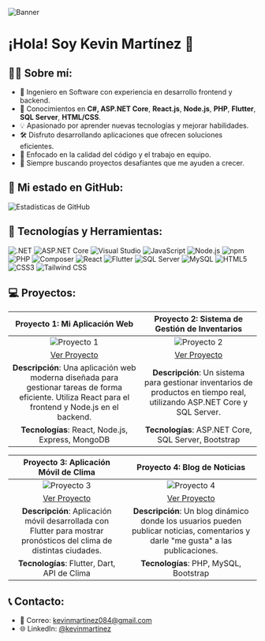![Banner](https://media.licdn.com/dms/image/v2/D4D12AQH8wFBWTJpYRQ/article-cover_image-shrink_720_1280/article-cover_image-shrink_720_1280/0/1688545854206?e=1748476800&v=beta&t=UMDUFouS307FZ2oIfZsMMVqhSAWrIJ6pqacPJef5h_g)

# ¡Hola! Soy Kevin Martínez 👋

## 👨‍💻 Sobre mí:
- 💼 Ingeniero en Software con experiencia en desarrollo frontend y backend.
- 🔧 Conocimientos en **C#, ASP.NET Core**, **React.js**, **Node.js**, **PHP**, **Flutter**, **SQL Server**, **HTML/CSS**.
- 💡 Apasionado por aprender nuevas tecnologías y mejorar habilidades.
- 🛠️ Disfruto desarrollando aplicaciones que ofrecen soluciones eficientes.
- 🎯 Enfocado en la calidad del código y el trabajo en equipo.
- 🚀 Siempre buscando proyectos desafiantes que me ayuden a crecer.
 
## 🚀 Mi estado en GitHub:
![Estadísticas de GitHub](https://github-readme-stats.vercel.app/api?username=kevinmartinez&show_icons=true&hide_title=true&count_private=true&hide=prs&theme=radical)

## 🔧 Tecnologías y Herramientas:
![.NET](https://img.shields.io/badge/.NET-512BD4?style=flat&logo=.net&logoColor=white)
![ASP.NET Core](https://img.shields.io/badge/ASP.NET%20Core-512BD4?style=flat&logo=asp.net&logoColor=white)
![Visual Studio](https://img.shields.io/badge/Visual%20Studio-5C2D91?style=flat&logo=visual-studio&logoColor=white)
![JavaScript](https://img.shields.io/badge/JavaScript-F7DF1E?style=flat&logo=javascript&logoColor=black)
![Node.js](https://img.shields.io/badge/Node.js-339933?style=flat&logo=node.js&logoColor=white)
![npm](https://img.shields.io/badge/npm-CB3837?style=flat&logo=npm&logoColor=white)
![PHP](https://img.shields.io/badge/PHP-777BB4?style=flat&logo=php&logoColor=white)
![Composer](https://img.shields.io/badge/Composer-885630?style=flat&logo=composer&logoColor=white)
![React](https://img.shields.io/badge/React-61DAFB?style=flat&logo=react&logoColor=black)
![Flutter](https://img.shields.io/badge/Flutter-02569B?style=flat&logo=flutter&logoColor=white)
![SQL Server](https://img.shields.io/badge/SQL%20Server-CC2927?style=flat&logo=microsoft-sql-server&logoColor=white)
![MySQL](https://img.shields.io/badge/MySQL-4479A1?style=flat&logo=mysql&logoColor=white)
![HTML5](https://img.shields.io/badge/HTML5-E34F26?style=flat&logo=html5&logoColor=white)
![CSS3](https://img.shields.io/badge/CSS3-1572B6?style=flat&logo=css3&logoColor=white)
![Tailwind CSS](https://img.shields.io/badge/Tailwind%20CSS-38B2AC?style=flat&logo=tailwind-css&logoColor=white)

## 💻 Proyectos:

| Proyecto 1: Mi Aplicación Web | Proyecto 2: Sistema de Gestión de Inventarios |
| :----------------------------: | :-------------------------------------------: |
| ![Proyecto 1](https://via.placeholder.com/300x150?text=Imagen+del+Proyecto1)  | ![Proyecto 2](https://via.placeholder.com/300x150?text=Imagen+del+Proyecto2) |
| [Ver Proyecto](https://github.com/kevinmartinez/proyecto1) | [Ver Proyecto](https://github.com/kevinmartinez/proyecto2) |
| **Descripción**: Una aplicación web moderna diseñada para gestionar tareas de forma eficiente. Utiliza React para el frontend y Node.js en el backend. | **Descripción**: Un sistema para gestionar inventarios de productos en tiempo real, utilizando ASP.NET Core y SQL Server. |
| **Tecnologías**: React, Node.js, Express, MongoDB | **Tecnologías**: ASP.NET Core, SQL Server, Bootstrap |

| Proyecto 3: Aplicación Móvil de Clima | Proyecto 4: Blog de Noticias |
| :-----------------------------------: | :---------------------------: |
| ![Proyecto 3](https://via.placeholder.com/300x150?text=Imagen+del+Proyecto3)  | ![Proyecto 4](https://via.placeholder.com/300x150?text=Imagen+del+Proyecto4) |
| [Ver Proyecto](https://github.com/kevinmartinez/proyecto3) | [Ver Proyecto](https://github.com/kevinmartinez/proyecto4) |
| **Descripción**: Aplicación móvil desarrollada con Flutter para mostrar pronósticos del clima de distintas ciudades. | **Descripción**: Un blog dinámico donde los usuarios pueden publicar noticias, comentarios y darle "me gusta" a las publicaciones. |
| **Tecnologías**: Flutter, Dart, API de Clima | **Tecnologías**: PHP, MySQL, Bootstrap |


## 📞 Contacto:
- 📧 Correo: [kevinmartinez084@gmail.com](mailto:kevin.martinez@mail.com)
- 🌐 LinkedIn: [@kevinmartinez](https://www.linkedin.com/in/kevin-martinez-020313199?utm_source=share&utm_campaign=share_via&utm_content=profile&utm_medium=android_app)


